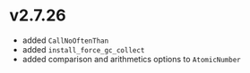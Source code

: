# v2.7.26

* added `CallNoOftenThan`
* added `install_force_gc_collect`
* added comparison and arithmetics options to `AtomicNumber`
